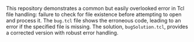 This repository demonstrates a common but easily overlooked error in Tcl file handling:  failure to check for file existence before attempting to open and process it. The `bug.tcl` file shows the erroneous code, leading to an error if the specified file is missing.  The solution, `bugSolution.tcl`, provides a corrected version with robust error handling.
